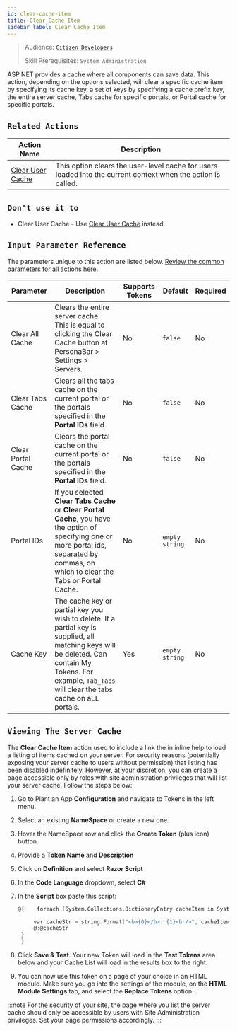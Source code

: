 ```yaml
---
id: clear-cache-item
title: Clear Cache Item
sidebar_label: Clear Cache Item
---
```


> Audience: [`Citizen Developers`](/audience.md#citizen-developers)
>
> Skill Prerequisites: `System Administration`

ASP.NET provides a cache where all components can save data. This action, depending on the options selected, will clear a specific cache item by specifying its cache key, a set of keys by specifying a cache prefix key, the entire server cache, Tabs cache for specific portals, or Portal cache for specific portals.

## `Related Actions`

| Action Name                                     | Description                                                                                                                  |
| ----------------------------------------------- | ---------------------------------------------------------------------------------------------------------------------------- |
| [Clear User Cache](/actions/clear-user-cache.md) |This option clears the user-level cache for users loaded into the current context when the action is called. |

## `Don't use it to`

- Clear User Cache - Use [Clear User Cache](/actions/clear-user-cache.md) instead.

## `Input Parameter Reference`

The parameters unique to this action are listed below. [Review the common parameters for all actions here](/actions/common-parameters.md).

| Parameter | Description | Supports Tokens | Default | Required |
| -- | -- | -- | -- | -- |
| Clear All Cache | Clears the entire server cache. This is equal to clicking the Clear Cache button at PersonaBar > Settings > Servers. | No | `false` | No |
| Clear Tabs Cache | Clears all the tabs cache on the current portal or the portals specified in the **Portal IDs** field. | No |`false` | No |
| Clear Portal Cache | Clears the portal cache on the current portal or the portals specified in the **Portal IDs** field. | No |`false` | No |
| Portal IDs | If you selected **Clear Tabs Cache** or **Clear Portal Cache**, you have the option of specifying one or more portal ids, separated by commas, on which to clear the Tabs or Portal Cache.  | No |`empty string` | No |
| Cache Key | The cache key or partial key you wish to delete. If a partial key is supplied, all matching keys will be deleted. Can contain My Tokens. For example, `Tab_Tabs` will clear the tabs cache on aLL portals. | Yes |`empty string` | No |

## `Viewing The Server Cache`

The **Clear Cache Item** action used to include a link the in inline help to load a listing of items cached on your server. For security reasons (potentially exposing your server cache to users without permission) that listing has been disabled indefinitely. However, at your discretion, you can create a page accessible only by roles with site administration privileges that will list your server cache. Follow the steps below:

1. Go to Plant an App **Configuration** and navigate to Tokens in the left menu.
2. Select an existing **NameSpace** or create a new one.
3. Hover the NameSpace row and click the **Create Token** (plus icon) button.
4. Provide a **Token Name** and **Description**
5. Click on **Definition** and select **Razor Script**
6. In the **Code Language** dropdown, select **C#**
7. In the **Script** box paste this script:

   ```c
   @{    foreach (System.Collections.DictionaryEntry cacheItem in System.Web.HttpRuntime.Cache) {

        var cacheStr = string.Format("<b>{0}</b>: {1}<br/>", cacheItem.Key, cacheItem.Value);
        @:@cacheStr 
    }
    }
   ```

8. Click **Save & Test**. Your new Token will load in the **Test Tokens** area below and your Cache List will load in the results box to the right.
9. You can now use this token on a page of your choice in an HTML module. Make sure you go into the settings of the module, on the **HTML Module Settings** tab, and select the **Replace Tokens** option.

:::note
For the security of your site, the page where you list the server cache should only be accessible by users with Site Administration privileges. Set your page permissions accordingly.
:::
